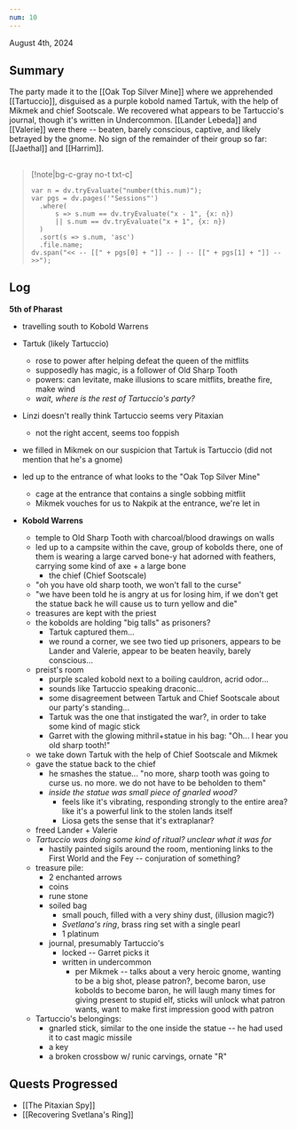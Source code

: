 ```yaml
---
num: 10
---
```

August 4th, 2024

## Summary
The party made it to the [[Oak Top Silver Mine]] where we apprehended [[Tartuccio]], disguised as a purple kobold named Tartuk, with the help of Mikmek and chief Sootscale. We recovered what appears to be Tartuccio's journal, though it's written in Undercommon. [[Lander Lebeda]] and [[Valerie]] were there -- beaten, barely conscious, captive, and likely betrayed by the gnome. No sign of the remainder of their group so far: [[Jaethal]] and [[Harrim]].

##
>[!note|bg-c-gray no-t txt-c]
>```dataviewjs
>var n = dv.tryEvaluate("number(this.num)");
>var pgs = dv.pages('"Sessions"')
>	.where(
>		s => s.num == dv.tryEvaluate("x - 1", {x: n})
>		|| s.num == dv.tryEvaluate("x + 1", {x: n})
>	)
>	.sort(s => s.num, 'asc')
>	.file.name;
>dv.span("<< -- [[" + pgs[0] + "]] -- | -- [[" + pgs[1] + "]] -- >>");
>```

## Log
**5th of Pharast**
- travelling south to Kobold Warrens
- Tartuk (likely Tartuccio)
	- rose to power after helping defeat the queen of the mitflits
	- supposedly has magic, is a follower of Old Sharp Tooth
	- powers: can levitate, make illusions to scare mitflits, breathe fire, make wind
	- *wait, where is the rest of Tartuccio's party?*
- Linzi doesn't really think Tartuccio seems very Pitaxian
	- not the right accent, seems too foppish
- we filled in Mikmek on our suspicion that Tartuk is Tartuccio (did not mention that he's a gnome)
- led up to the entrance of what looks to the "Oak Top Silver Mine"
	- cage at the entrance that contains a single sobbing mitflit
	- Mikmek vouches for us to Nakpik at the entrance, we're let in

- **Kobold Warrens**
	- temple to Old Sharp Tooth with charcoal/blood drawings on walls
	- led up to a campsite within the cave, group of kobolds there, one of them is wearing a large carved bone-y hat adorned with feathers, carrying some kind of axe + a large bone
		- the chief (Chief Sootscale)
	- "oh you have old sharp tooth, we won't fall to the curse"
	- "we have been told he is angry at us for losing him, if we don't get the statue back he will cause us to turn yellow and die"
	- treasures are kept with the priest
	- the kobolds are holding "big talls" as prisoners?
		- Tartuk captured them...
		- we round a corner, we see two tied up prisoners, appears to be Lander and Valerie, appear to be beaten heavily, barely conscious...
	- preist's room
		- purple scaled kobold next to a boiling cauldron, acrid odor...
		- sounds like Tartuccio speaking draconic...
		- some disagreement between Tartuk and Chief Sootscale about our party's standing...
		- Tartuk was the one that instigated the war?, in order to take some kind of magic stick
		- Garret with the glowing mithril+statue in his bag: "Oh... I hear you old sharp tooth!"
	- we take down Tartuk with the help of Chief Sootscale and Mikmek
	- gave the statue back to the chief
		- he smashes the statue... "no more, sharp tooth was going to curse us. no more. we do not have to be beholden to them"
		- *inside the statue was small piece of gnarled wood?*
			- feels like it's vibrating, responding strongly to the entire area? like it's a powerful link to the stolen lands itself
			- Liosa gets the sense that it's extraplanar?
	- freed Lander + Valerie
	- *Tartuccio was doing some kind of ritual? unclear what it was for*
		- hastily painted sigils around the room, mentioning links to the First World and the Fey -- conjuration of something?
	- treasure pile:
		- 2 enchanted arrows
		- coins
		- rune stone
		- soiled bag
			- small pouch, filled with a very shiny dust, (illusion magic?)
			- *Svetlana's ring*, brass ring set with a single pearl
			- 1 platinum
		- journal, presumably Tartuccio's
			- locked -- Garret picks it
			- written in undercommon
				- per Mikmek -- talks about a very heroic gnome, wanting to be a big shot, please patron?, become baron, use kobolds to become baron, he will laugh many times for giving present to stupid elf, sticks will unlock what patron wants, want to make first impression good with patron
	- Tartuccio's belongings:
		- gnarled stick, similar to the one inside the statue -- he had used it to cast magic missile
		- a key
		- a broken crossbow w/ runic carvings, ornate "R"


## Quests Progressed
- [[The Pitaxian Spy]]
- [[Recovering Svetlana's Ring]]